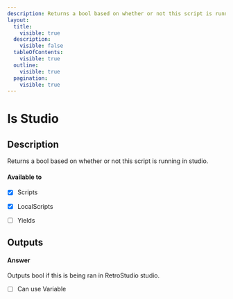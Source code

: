```yaml
---
description: Returns a bool based on whether or not this script is running in studio.
layout:
  title:
    visible: true
  description:
    visible: false
  tableOfContents:
    visible: true
  outline:
    visible: true
  pagination:
    visible: true
---
```


# Is Studio

## Description

Returns a bool based on whether or not this script is running in studio.

#### Available to

* [x] Scripts
* [x] LocalScripts
* [ ] Yields


## Outputs

#### Answer

Outputs bool if this is being ran in RetroStudio studio.

* [ ] Can use Variable
